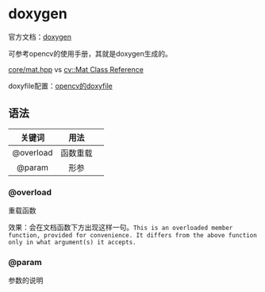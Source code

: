 # doxygen

官方文档：[doxygen](http://www.doxygen.nl/index.html)

可参考opencv的使用手册，其就是doxygen生成的。

[core/mat.hpp](https://github.com/opencv/opencv/blob/3.3.1/modules/core/include/opencv2/core/mat.hpp)  vs [cv::Mat Class Reference](https://docs.opencv.org/3.3.1/d3/d63/classcv_1_1Mat.html#af1d014cecd1510cdf580bf2ed7e5aafc)


doxyfile配置：[opencv的doxyfile](https://github.com/opencv/opencv/blob/master/doc/Doxyfile.in)

## 语法

|关键词|用法||
|:---:|:---:|:---:|
|@overload|函数重载||
|@param|形参||

### @overload

重载函数

效果：会在文档函数下方出现这样一句。`This is an overloaded member function, provided for convenience. It differs from the above function only in what argument(s) it accepts.`

### @param

参数的说明






